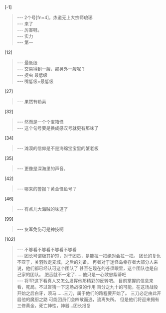 
[-1] 
>--- 2个号[fn=4]，炼道无上大宗师琅琊<br>
>--- 来了<br>
>--- 厉害呀。<br>
>--- 实力<br>
>--- 第一<br>

[12] 
>--- 最低级<br>
>--- 交易得到一艘，那另外一艘呢？<br>
>--- 捉虫 最低级<br>
>--- 嘴低级=最低级<br>

[27] 
>--- 果然有勒索<br>

[32] 
>--- 然而是一个个宝箱怪<br>
>--- 这个句号要是换成感叹号就更有那味了<br>

[34] 
>--- 滩漠的信仰是不是海绵宝宝里的蟹老板<br>

[35] 
>--- 更像是深海里的声音。<br>

[42] 
>--- 哪来的警报？黄金怪鱼号？<br>

[46] 
>--- 有点儿大海贼的味道了<br>

[99] 
>--- 友军免伤可是神技啊<br>

[102] 
>--- 不够看不够看不够看不够看<br>
>--- 团长可谓极其护短，对于团员，是能拉一把绝对会拉一把。
团长的复仇不亚于，关羽败走麦城，之后的刘备。
再者对于迷怪岛幸存者大部分人来说，他们都已经认可这个团队了
甚至在现在的苍须眼里，这个团队也是自己家的团队。
肥舌就不一定了……他只是一心效忠紫蒂吧<br>
>--- 将军!这下看真人又怎么发挥他那精彩的反转吧。
目前掌握的信息来看，死局。不过盲猜一下这场战役的作用
百分之九十的可能，在这场战役开始之后白牙，须马……三刀，属于他们的路程要开始了。
三刀必定由此开启他的魔厨之路
可能团员们会四散而逃，流离失所。
但是他们将迎来拥有三修黄金，死亡神性，神器…团长报复<br>
